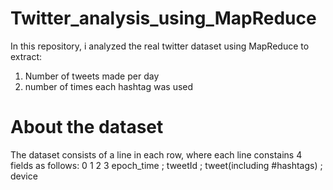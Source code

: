# Twitter_analysis_using_MapReduce
In this repository, i analyzed the real twitter dataset using MapReduce to extract:
1. Number of tweets made per day
2. number of times each hashtag was used

# About the dataset
The dataset consists of a line in each row, where each line constains 4 fields as follows:
  0              1                2                      3
 epoch_time ; tweetId ; tweet(including #hashtags) ; device
